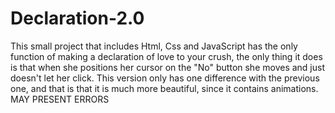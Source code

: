 # Declaration-2.0
This small project that includes Html, Css and JavaScript has the only function of making a declaration of love to your crush, the only thing it does is that when she positions her cursor on the "No" button she moves and just doesn't let her click. This version only has one difference with the previous one, and that is that it is much more beautiful, since it contains animations. MAY PRESENT ERRORS

